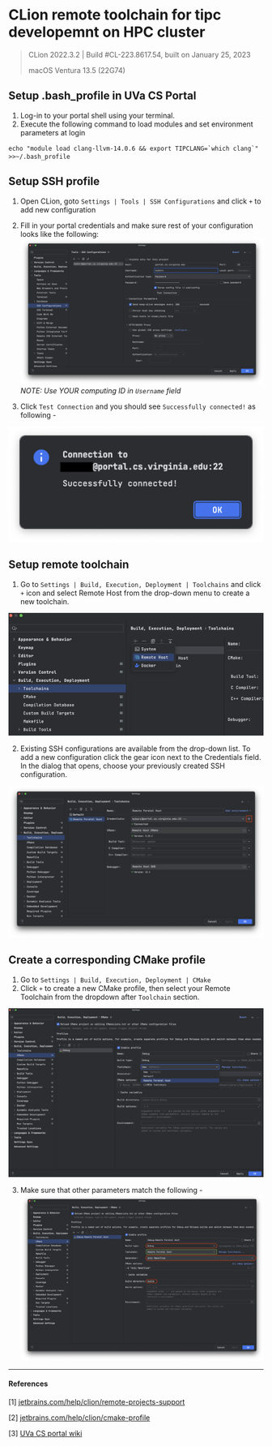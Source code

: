 # CLion remote toolchain for tipc developemnt on HPC cluster

 
> CLion 2022.3.2 | Build #CL-223.8617.54, built on January 25, 2023
> 
> macOS Ventura 13.5 (22G74)


## Setup .bash_profile in UVa CS Portal
1. Log-in to your portal shell using your terminal.
2. Execute the following command to load modules and set environment parameters at login
```shell
echo "module load clang-llvm-14.0.6 && export TIPCLANG=`which clang`" >>~/.bash_profile
```

## Setup SSH profile

1. Open CLion, goto `Settings | Tools | SSH Configurations` and click `+` to add new configuration
2. Fill in your portal credentials and make sure rest of your configuration looks like the following:
![ssh-add.png](clion-remote-dev-img%2Fssh-add.png)
_NOTE: Use YOUR computing ID in `Username` field_


3. Click `Test Connection` and you should see `Successfully connected!` as following -

![ssh-Okay-connect.png](clion-remote-dev-img%2Fssh-Okay-connect.png)


## Setup remote toolchain

1. Go to `Settings | Build, Execution, Deployment | Toolchains` and click `+` icon and select Remote Host from the drop-down menu to create a new toolchain.

![add-remote.png](clion-remote-dev-img%2Fadd-remote.png)

2. Existing SSH configurations are available from the drop-down list. To add a new configuration click the gear icon next to the Credentials field. In the dialog that opens, choose your previously created SSH configuration.

![remote-portal-config.png](clion-remote-dev-img%2Fremote-portal-config.png)


## Create a corresponding CMake profile

1. Go to `Settings | Build, Execution, Deployment | CMake`
2. Click `+` to create a new CMake profile, then select your Remote Toolchain from the dropdown after `Toolchain` section.

![cmake-toolchain-select.png](clion-remote-dev-img%2Fcmake-toolchain-select.png)

3. Make sure that other parameters match the following -
![remote-cmake-configuration.png](clion-remote-dev-img%2Fremote-cmake-configuration.png)

---

#### References
[1] [jetbrains.com/help/clion/remote-projects-support](https://www.jetbrains.com/help/clion/remote-projects-support.html)

[2] [jetbrains.com/help/clion/cmake-profile](https://www.jetbrains.com/help/clion/cmake-profile.html)

[3] [UVa CS portal wiki](https://www.cs.virginia.edu/wiki/doku.php?id=compute_portal)
